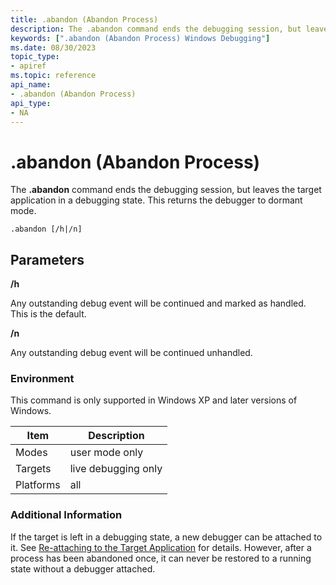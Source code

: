 ```yaml
---
title: .abandon (Abandon Process)
description: The .abandon command ends the debugging session, but leaves the target application in a debugging state. This returns the debugger to dormant mode.
keywords: [".abandon (Abandon Process) Windows Debugging"]
ms.date: 08/30/2023
topic_type:
- apiref
ms.topic: reference
api_name:
- .abandon (Abandon Process)
api_type:
- NA
---
```


# .abandon (Abandon Process)

The **.abandon** command ends the debugging session, but leaves the target application in a debugging state. This returns the debugger to dormant mode.

```dbgcmd
.abandon [/h|/n] 
```

## Parameters

**/h**   

Any outstanding debug event will be continued and marked as handled. This is the default.

**/n**

Any outstanding debug event will be continued unhandled.

### Environment

This command is only supported in Windows XP and later versions of Windows.

|  Item  | Description          |
|--------|----------------------|
|Modes | user mode only |
|Targets | live debugging only |
|Platforms | all  |

### Additional Information

If the target is left in a debugging state, a new debugger can be attached to it. See [Re-attaching to the Target Application](../debugger/reattaching-to-the-target-application.md) for details. However, after a process has been abandoned once, it can never be restored to a running state without a debugger attached.
